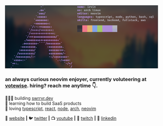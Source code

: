 <!--## Hi there 👋 -->

<!--
**swrrvr/swrrvr** is a ✨ _special_ ✨ repository because its `README.md` (this file) appears on your GitHub profile.

Here are some ideas to get you started:

- 🔭 I’m currently working on ...
- 🌱 I’m currently learning ...
- 👯 I’m looking to collaborate on ...
- 🤔 I’m looking for help with ...
- 💬 Ask me about ...
- 📫 How to reach me: ...
- 😄 Pronouns: ...
- ⚡ Fun fact: ...
-->


[![bg][banner]][website]

### an always curious neovim enjoyer, currently voluteering at [votewise][votewise]. hiring? reach me anytime 👇.

👨🏼‍💻 building [swrrvr.dev][website]  
🧠 learning how to build SaaS products  
💜 loving [typescript][typescript], [react][react], [node][node], [arch][arch], [neovim][neovim] 

🏡 [website][website] **|** 
🐦 [twitter][twitter] **|** 
📺 [youtube][youtube] **|** 
🎥 [twitch][twitch] **|**
👔 [linkedin][linkedin]

[banner]: https://github.com/swrrvr/swrrvr/blob/main/swappy-20240831-194921.png
[votewise]: https://votewise.net/#!/welcome
[typescript]: https://www.typescriptlang.org
[react]: http://reactjs.org
[node]: https://nodejs.org/en
[arch]: https://archlinux.org/
[neovim]: https://neovim.io/
[website]: https://swrrvr.dev
[twitter]: https://twitter.com/swrrvr
[youtube]: https://youtube.com/swrrvr
[twitch]: https://twitch.tv/swrrvr
[linkedin]: https://linkedin.com/in/irvindinkinsjr


